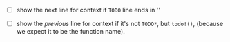 
- [ ] show the next line for context if `TODO` line ends in '\'

- [ ] show the _previous_ line for context if it's not `TODO*`, but `todo!()`, (because we expect it to be the function name).
